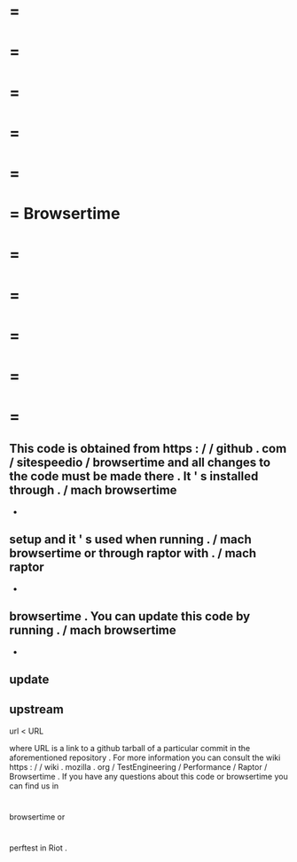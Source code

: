 =
=
=
=
=
=
=
=
=
=
=
Browsertime
=
=
=
=
=
=
=
=
=
=
=
This
code
is
obtained
from
https
:
/
/
github
.
com
/
sitespeedio
/
browsertime
and
all
changes
to
the
code
must
be
made
there
.
It
'
s
installed
through
.
/
mach
browsertime
-
-
setup
and
it
'
s
used
when
running
.
/
mach
browsertime
or
through
raptor
with
.
/
mach
raptor
-
-
browsertime
.
You
can
update
this
code
by
running
.
/
mach
browsertime
-
-
update
-
upstream
-
url
<
URL
>
where
URL
is
a
link
to
a
github
tarball
of
a
particular
commit
in
the
aforementioned
repository
.
For
more
information
you
can
consult
the
wiki
https
:
/
/
wiki
.
mozilla
.
org
/
TestEngineering
/
Performance
/
Raptor
/
Browsertime
.
If
you
have
any
questions
about
this
code
or
browsertime
you
can
find
us
in
#
browsertime
or
#
perftest
in
Riot
.
